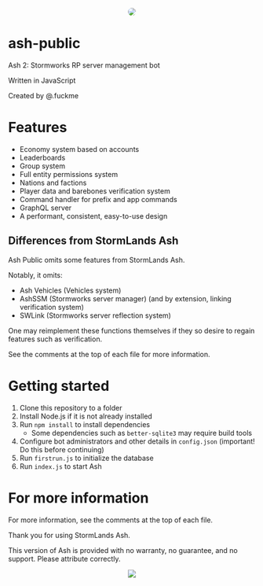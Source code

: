 <p align="center">
  <img src="https://cdn.discordapp.com/avatars/761358247373438997/6d5668707a08fff7fd4e8324fc5cb9d2.png?size=128" style="border-radius: 100%;" />
</p>

# ash-public

Ash 2: Stormworks RP server management bot

Written in JavaScript

Created by @.fuckme

# Features

- Economy system based on accounts
- Leaderboards
- Group system
- Full entity permissions system
- Nations and factions
- Player data and barebones verification system
- Command handler for prefix and app commands
- GraphQL server
- A performant, consistent, easy-to-use design

## Differences from StormLands Ash

Ash Public omits some features from StormLands Ash.

Notably, it omits:
- Ash Vehicles (Vehicles system)
- AshSSM (Stormworks server manager) (and by extension, linking verification system)
- SWLink (Stormworks server reflection system)

One may reimplement these functions themselves if they so desire to regain features such as verification.

See the comments at the top of each file for more information.

# Getting started

1) Clone this repository to a folder
2) Install Node.js if it is not already installed
3) Run `npm install` to install dependencies
    - Some dependencies such as `better-sqlite3` may require build tools
4) Configure bot administrators and other details in `config.json` (important! Do this before continuing)
5) Run `firstrun.js` to initialize the database
6) Run `index.js` to start Ash

# For more information

For more information, see the comments at the top of each file.

Thank you for using StormLands Ash.

This version of Ash is provided with no warranty, no guarantee, and no support. Please attribute correctly.

<p align="center">
  <img src="https://cdn.discordapp.com/banners/761358247373438997/24e062660c7562a9b4a5e68b5b6cbee2.png?size=1024" />
</p>